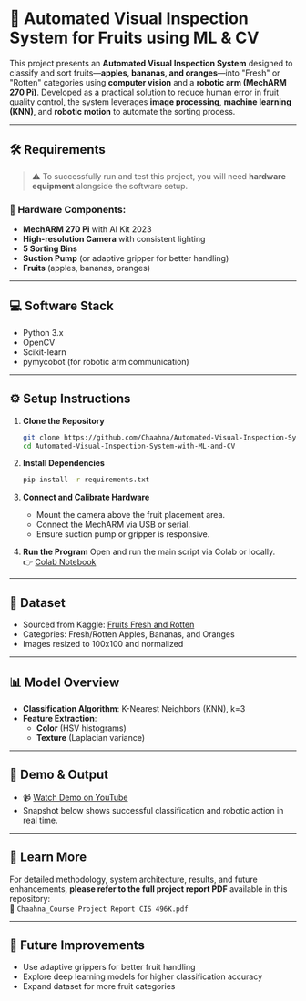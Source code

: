# 🍎 Automated Visual Inspection System for Fruits using ML & CV

This project presents an **Automated Visual Inspection System** designed to classify and sort fruits—**apples, bananas, and oranges**—into "Fresh" or "Rotten" categories using **computer vision** and a **robotic arm (MechARM 270 Pi)**. Developed as a practical solution to reduce human error in fruit quality control, the system leverages **image processing**, **machine learning (KNN)**, and **robotic motion** to automate the sorting process.

---

## 🛠 Requirements

> ⚠️ To successfully run and test this project, you will need **hardware equipment** alongside the software setup.

### 🔩 Hardware Components:
- **MechARM 270 Pi** with AI Kit 2023  
- **High-resolution Camera** with consistent lighting  
- **5 Sorting Bins**  
- **Suction Pump** (or adaptive gripper for better handling)  
- **Fruits** (apples, bananas, oranges)  

---

## 💻 Software Stack
- Python 3.x  
- OpenCV  
- Scikit-learn  
- pymycobot (for robotic arm communication)

---

## ⚙️ Setup Instructions

1. **Clone the Repository**  
   ```bash
   git clone https://github.com/Chaahna/Automated-Visual-Inspection-System-with-ML-and-CV
   cd Automated-Visual-Inspection-System-with-ML-and-CV
   ```

2. **Install Dependencies**  
   ```bash
   pip install -r requirements.txt
   ```

3. **Connect and Calibrate Hardware**
   - Mount the camera above the fruit placement area.
   - Connect the MechARM via USB or serial.
   - Ensure suction pump or gripper is responsive.

4. **Run the Program**
   Open and run the main script via Colab or locally.  
   👉 [Colab Notebook](https://colab.research.google.com/drive/1rSscGAKO2IbOKnbI6A0hnhJPWzhlltkP?usp=sharing)

---

## 🧪 Dataset

- Sourced from Kaggle: [Fruits Fresh and Rotten](https://www.kaggle.com/datasets/sriramr/fruits-fresh-and-rotten-for-classification)  
- Categories: Fresh/Rotten Apples, Bananas, and Oranges  
- Images resized to 100x100 and normalized

---

## 📊 Model Overview

- **Classification Algorithm**: K-Nearest Neighbors (KNN), k=3  
- **Feature Extraction**:  
  - **Color** (HSV histograms)  
  - **Texture** (Laplacian variance)

---

## 🎥 Demo & Output

- 📹 [Watch Demo on YouTube](https://youtu.be/ubjg3KtsiEE)
- Snapshot below shows successful classification and robotic action in real time.

---

## 📄 Learn More

For detailed methodology, system architecture, results, and future enhancements, **please refer to the full project report PDF** available in this repository:  
📘 `Chaahna_Course Project Report CIS 496K.pdf`

---

## 🧠 Future Improvements
- Use adaptive grippers for better fruit handling  
- Explore deep learning models for higher classification accuracy  
- Expand dataset for more fruit categories  

